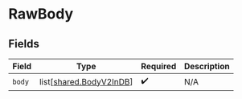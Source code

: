 # RawBody


## Fields

| Field                                                            | Type                                                             | Required                                                         | Description                                                      |
| ---------------------------------------------------------------- | ---------------------------------------------------------------- | ---------------------------------------------------------------- | ---------------------------------------------------------------- |
| `body`                                                           | list[[shared.BodyV2InDB](undefined/models/shared/bodyv2indb.md)] | :heavy_check_mark:                                               | N/A                                                              |